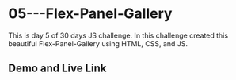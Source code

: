 # 05---Flex-Panel-Gallery

This is day 5 of 30 days JS challenge. In this challenge created this beautiful Flex-Panel-Gallery using HTML, CSS, and JS.

## Demo and Live Link



